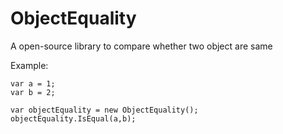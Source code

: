# ObjectEquality
A open-source library to compare whether two object are same

Example:
```
var a = 1;
var b = 2;

var objectEquality = new ObjectEquality();
objectEquality.IsEqual(a,b);
```
